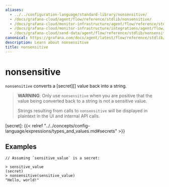 ```yaml
---
aliases:
  - ../../configuration-language/standard-library/nonsensitive/
  - /docs/grafana-cloud/agent/flow/reference/stdlib/nonsensitive/
  - /docs/grafana-cloud/monitor-infrastructure/agent/flow/reference/stdlib/nonsensitive/
  - /docs/grafana-cloud/monitor-infrastructure/integrations/agent/flow/reference/stdlib/nonsensitive/
  - /docs/grafana-cloud/send-data/agent/flow/reference/stdlib/nonsensitive/
canonical: https://grafana.com/docs/agent/latest/flow/reference/stdlib/nonsensitive/
description: Learn about nonsensitive
title: nonsensitive
---
```


# nonsensitive

`nonsensitive` converts a [secret][] value back into a string.

> **WARNING**: Only use `nonsensitive` when you are positive that the value
> being converted back to a string is not a sensitive value.
>
> Strings resulting from calls to `nonsensitive` will be displayed in plaintext
> in the UI and internal API calls.

[secret]: {{< relref "../../concepts/config-language/expressions/types_and_values.md#secrets" >}}

## Examples

```
// Assuming `sensitive_value` is a secret:

> sensitive_value
(secret)
> nonsensitive(sensitive_value)
"Hello, world!"
```
